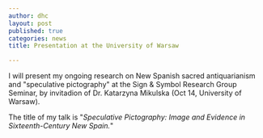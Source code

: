 ```yaml
---
author: dhc 
layout: post
published: true
categories: news
title: Presentation at the University of Warsaw

---
```

I will present my ongoing research on New Spanish sacred antiquarianism and "speculative pictography" at the Sign & Symbol Research Group Seminar, by invitadion of Dr. Katarzyna Mikulska (Oct 14, University of Warsaw).

The title of my talk is "*Speculative Pictography: Image and Evidence in Sixteenth-Century New Spain.*"

